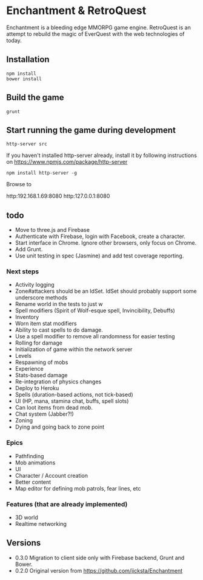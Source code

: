# Enchantment & RetroQuest

Enchantment is a bleeding edge MMORPG game engine. RetroQuest is an attempt to rebuild the magic of EverQuest with the web technologies of today.

## Installation

```
npm install
bower install
```

## Build the game

```
grunt
```

## Start running the game during development

```
http-server src
```

If you haven't installed http-server already, install it by following instructions on https://www.npmjs.com/package/http-server

```
npm install http-server -g
```

Browse to

  http:192.168.1.69:8080
  http:127.0.0.1:8080



## todo

* Move to three.js and Firebase
* Authenticate with Firebase, login with Facebook, create a character.
* Start interface in Chrome. Ignore other browsers, only focus on Chrome.
* Add Grunt.
* Use unit testing in spec (Jasmine) and add test coverage reporting.

### Next steps

* Activity logging
* Zone#attackers should be an IdSet. IdSet should probably support some underscore methods
* Rename world in the tests to just w
* Spell modifiers (Spirit of Wolf-esque spell, Invincibility, Debuffs)
* Inventory
* Worn item stat modifiers
* Ability to cast spells to do damage.
* Use a spell modifier to remove all randomness for easier testing
* Rolling for damage
* Initialization of game within the network server
* Levels
* Respawning of mobs
* Experience
* Stats-based damage
* Re-integration of physics changes
* Deploy to Heroku
* Spells (duration-based actions, not tick-based)
* UI (HP, mana, stamina chat, buffs, spell slots)
* Can loot items from dead mob.
* Chat system (Jabber?!)
* Zoning
* Dying and going back to zone point

### Epics

* Pathfinding
* Mob animations
* UI
* Character / Account creation
* Better content
* Map editor for defining mob patrols, fear lines, etc

### Features (that are already implemented)

* 3D world
* Realtime networking


## Versions

* 0.3.0 Migration to client side only with Firebase backend, Grunt and Bower.
* 0.2.0 Original version from https://github.com/jicksta/Enchantment